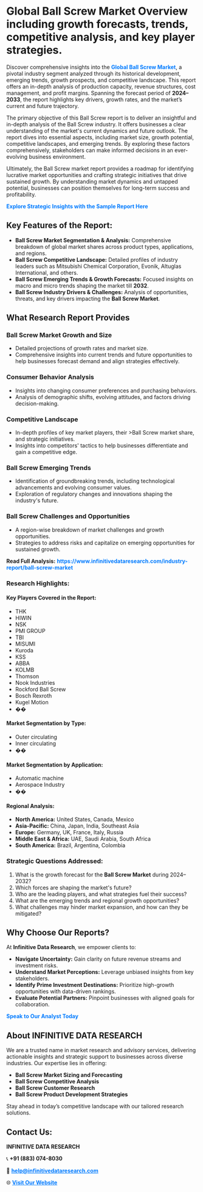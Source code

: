 <h1>Global Ball Screw Market Overview including growth forecasts, trends, competitive analysis, and key player strategies.</h1>
<p>
Discover comprehensive insights into the 
<a href="https://www.infinitivedataresearch.com/industry-report/ball-screw-market" rel="dofollow" style="color: #007BFF; text-decoration: none;"><strong>Global Ball Screw Market</strong></a>, a pivotal industry segment analyzed through its historical development, emerging trends, growth prospects, and competitive landscape. This report offers an in-depth analysis of production capacity, revenue structures, cost management, and profit margins. Spanning the forecast period of <strong>2024–2033</strong>, the report highlights key drivers, growth rates, and the market’s current and future trajectory.
</p>
<p>
The primary objective of this Ball Screw report is to deliver an insightful and in-depth analysis of the Ball Screw industry. It offers businesses a clear understanding of the market's current dynamics and future outlook. The report dives into essential aspects, including market size, growth potential, competitive landscapes, and emerging trends. By exploring these factors comprehensively, stakeholders can make informed decisions in an ever-evolving business environment.
</p>
<p>
Ultimately, the Ball Screw market report provides a roadmap for identifying lucrative market opportunities and crafting strategic initiatives that drive sustained growth. By understanding market dynamics and untapped potential, businesses can position themselves for long-term success and profitability.
</p>
<p>
<a href="https://www.infinitivedataresearch.com/request-sample/reportId=109628" style="color: #007BFF; text-decoration: none;"><strong>Explore Strategic Insights with the Sample Report Here</strong></a>
</p>

<h2>Key Features of the Report:</h2>
<ul>
<li><strong>Ball Screw Market Segmentation & Analysis:</strong> Comprehensive breakdown of global market shares across product types, applications, and regions.</li>
<li><strong>Ball Screw Competitive Landscape:</strong> Detailed profiles of industry leaders such as Mitsubishi Chemical Corporation, Evonik, Altuglas International, and others.</li>
<li><strong>Ball Screw Emerging Trends & Growth Forecasts:</strong> Focused insights on macro and micro trends shaping the market till <strong>2032</strong>.</li>
<li><strong>Ball Screw Industry Drivers & Challenges:</strong> Analysis of opportunities, threats, and key drivers impacting the <strong>Ball Screw Market</strong>.</li>
</ul>

<h2>What Research Report Provides</h2>
<h3>Ball Screw Market Growth and Size</h3>
<ul>
<li>Detailed projections of growth rates and market size.</li>
<li>Comprehensive insights into current trends and future opportunities to help businesses forecast demand and align strategies effectively.</li>
</ul>

<h3>Consumer Behavior Analysis</h3>
<ul>
<li>Insights into changing consumer preferences and purchasing behaviors.</li>
<li>Analysis of demographic shifts, evolving attitudes, and factors driving decision-making.</li>
</ul>

<h3>Competitive Landscape</h3>
<ul>
<li>In-depth profiles of key market players, their >Ball Screw market share, and strategic initiatives.</li>
<li>Insights into competitors' tactics to help businesses differentiate and gain a competitive edge.</li>
</ul>

<h3>Ball Screw Emerging Trends</h3>
<ul>
<li>Identification of groundbreaking trends, including technological advancements and evolving consumer values.</li>
<li>Exploration of regulatory changes and innovations shaping the industry's future.</li>
</ul>

<h3>Ball Screw Challenges and Opportunities</h3>
<ul>
<li>A region-wise breakdown of market challenges and growth opportunities.</li>
<li>Strategies to address risks and capitalize on emerging opportunities for sustained growth.</li>
</ul>
<p><strong>Read Full Analysis:</strong> <a href="https://www.infinitivedataresearch.com/industry-report/ball-screw-market" rel="dofollow" style="color: #007BFF; text-decoration: none;"><strong>https://www.infinitivedataresearch.com/industry-report/ball-screw-market</strong></a></p>
<h3>Research Highlights:</h3>
<h4>Key Players Covered in the Report:</h4>
<ul><li>THK</li><li>HIWIN</li><li>NSK</li><li>PMI GROUP</li><li>TBI</li><li>MISUMI</li><li>Kuroda</li><li>KSS</li><li>ABBA</li><li>KOLMB</li><li>Thomson</li><li>Nook Industries</li><li>Rockford Ball Screw</li><li>Bosch Rexroth</li><li>Kugel Motion</li><li>��</li></ul>
<h4>Market Segmentation by Type:</h4>
<ul><li>Outer circulating</li><li>Inner circulating</li><li>��</li></ul>
<h4>Market Segmentation by Application:</h4>
<ul><li>Automatic machine</li><li>Aerospace Industry</li><li>��</li></ul>

<h4>Regional Analysis:</h4>
<ul>
<li><strong>North America:</strong> United States, Canada, Mexico</li>
<li><strong>Asia-Pacific:</strong> China, Japan, India, Southeast Asia</li>
<li><strong>Europe:</strong> Germany, UK, France, Italy, Russia</li>
<li><strong>Middle East & Africa:</strong> UAE, Saudi Arabia, South Africa</li>
<li><strong>South America:</strong> Brazil, Argentina, Colombia</li>
</ul>

<h3>Strategic Questions Addressed:</h3>
<ol>
<li>What is the growth forecast for the <strong>Ball Screw Market</strong> during 2024–2032?</li>
<li>Which forces are shaping the market's future?</li>
<li>Who are the leading players, and what strategies fuel their success?</li>
<li>What are the emerging trends and regional growth opportunities?</li>
<li>What challenges may hinder market expansion, and how can they be mitigated?</li>
</ol>

<h2>Why Choose Our Reports?</h2>
<p>At <strong>Infinitive Data Research</strong>, we empower clients to:</p>
<ul>
<li><strong>Navigate Uncertainty:</strong> Gain clarity on future revenue streams and investment risks.</li>
<li><strong>Understand Market Perceptions:</strong> Leverage unbiased insights from key stakeholders.</li>
<li><strong>Identify Prime Investment Destinations:</strong> Prioritize high-growth opportunities with data-driven rankings.</li>
<li><strong>Evaluate Potential Partners:</strong> Pinpoint businesses with aligned goals for collaboration.</li>
</ul>
<p><a href="https://www.infinitivedataresearch.com/industry-report/ball-screw-market" rel="dofollow" style="color: #007BFF; text-decoration: none;"><strong>Speak to Our Analyst Today</strong></a></p>

<h2>About INFINITIVE DATA RESEARCH</h2>
<p>We are a trusted name in market research and advisory services, delivering actionable insights and strategic support to businesses across diverse industries. Our expertise lies in offering:</p>
<ul>
<li><strong>Ball Screw Market Sizing and Forecasting</strong></li>
<li><strong>Ball Screw Competitive Analysis</strong></li>
<li><strong>Ball Screw Customer Research</strong></li>
<li><strong>Ball Screw Product Development Strategies</strong></li>
</ul>
<p>Stay ahead in today’s competitive landscape with our tailored research solutions.</p>

<h2>Contact Us:</h2>
<p><strong>INFINITIVE DATA RESEARCH</strong></p>
<p>📞 <strong>+91 (883) 074-8030</strong></p>
<p>📧 <strong><a href="mailto:help@infinitivedataresearch.com" style="color: #007BFF;">help@infinitivedataresearch.com</a></strong></p>
<p>🌐 <strong><a href="https://www.infinitivedataresearch.com" rel="dofollow" style="color: #007BFF;">Visit Our Website</a></strong></p>